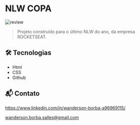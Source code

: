 # NLW COPA

![review](https://i.imgur.com/LBTxFME.png)

> Projeto construído para o último NLW do ano, da empresa ROCKETSEAT.

## 🛠️ Tecnologias

- Html
- CSS
- Github

## 📬 Contato

https://www.linkedin.com/in/wanderson-borba-a96969115/

wanderson.borba.salles@gmail.com
